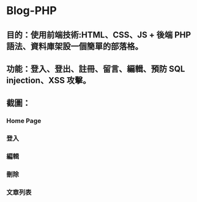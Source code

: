 # Blog-PHP
## 目的：使用前端技術:HTML、CSS、JS + 後端 PHP 語法、資料庫架設一個簡單的部落格。
## 功能：登入、登出、註冊、留言、編輯、預防 SQL injection、XSS 攻擊。

## 截圖：
### Home Page

### 登入
### 編輯
### 刪除
### 文章列表

